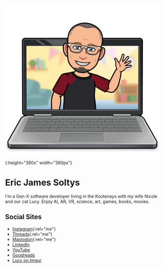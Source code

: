![Bitmoji of Eric waving](/img/laptop-wave-2023-09-29.png){:height="360x" width="360px"}
# Eric James Soltys 
I'm a Gen-X software developer living in the Kootenays with my wife Nicole and our cat Lucy. Enjoy AI, AR, VR, science, art, games, books, movies.
## Social Sites

- [Instagram](https://instagram.com/ericjamessoltys){:rel="me"}
- [Threads](https://www.threads.net/@ericjamessoltys){:rel="me"}
- [Mastodon](https://mstdn.ca/@esoltys){:rel="me"}
- [LinkedIn](https://www.linkedin.com/in/ericjamessoltys/)
- [YouTube](https://www.youtube.com/c/EricJamesSoltys)
- [Goodreads](https://www.goodreads.com/user/show/67338380-eric-james-soltys)
- [Lucy on Imgur](https://imgur.com/user/tuxedolucy)
